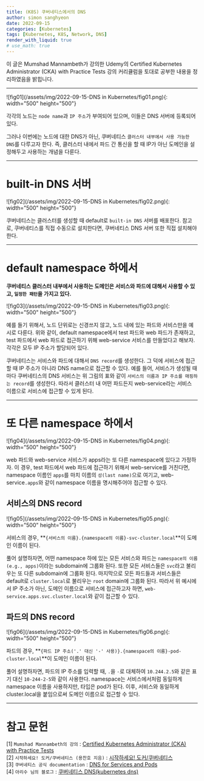 ```yaml
---
title: (K8S) 쿠버네티스에서의 DNS
author: simon sanghyeon
date: 2022-09-15
categories: [Kubernetes]
tags: [Kubernetes, K8S, Network, DNS]
render_with_liquid: true
# use_math: true
---
```

이 글은 Mumshad Mannambeth가 강의한 Udemy의 Certified Kubernetes Administrator (CKA) with Practice Tests 강의 커리큘럼을 토대로 공부한 내용을 정리하였음을 밝힙니다.

---

![fig01](/assets/img/2022-09-15-DNS in Kubernetes/fig01.png){: width="500" height="500"}

각각의 노드는 `node name`과 `IP 주소`가 부여되어 있으며, 이들은 DNS 서버에 등록되어 있다.

그러나 이번에는 노드에 대한 DNS가 아닌, 쿠버네티스 `클러스터 내부에서 사용 가능한 DNS`를 다루고자 한다. 즉, 클러스터 내에서 파드 간 통신을 할 때 IP가 아닌 도메인을 설정해두고 사용하는 개념을 다룬다.

---
# built-in DNS 서버
![fig02](/assets/img/2022-09-15-DNS in Kubernetes/fig02.png){: width="500" height="500"}

쿠버네티스는 클러스터를 생성할 때 default로 `built-in DNS` 서버를 배포한다. 참고로, 쿠버네티스를 직접 수동으로 설치한다면, 쿠버네티스 DNS 서버 또한 직접 설치해야 한다.

---
# default namespace 하에서

**쿠버네티스 클러스터 내부에서 사용하는 도메인은 서비스와 파드에 대해서 사용할 수 있고, `일정한 패턴`을 가지고 있다.**

![fig03](/assets/img/2022-09-15-DNS in Kubernetes/fig03.png){: width="500" height="500"}

예를 들기 위해서, 노드 단위로는 신경쓰지 않고, 노드 내에 있는 파드와 서비스만을 예시로 다룬다. 위와 같이, default namespace에서 test 파드와 web 파드가 존재하고, test 파드에서 web 파드로 접근하기 위해 web-service 서비스를 만들었다고 해보자. 각각은 모두 IP 주소가 할당되어 있다.

쿠버네티스는 서비스와 파드에 대해서 `DNS record`를 생성한다. 그 덕에 서비스에 접근할 때 IP 주소가 아니라 DNS name으로 접근할 수 있다. 예를 들어, 서비스가 생성될 때마다 쿠버네티스의 DNS 서비스는 위 그림의 표와 같이 `서비스의 이름과 IP 주소를 매핑하는 record`를 생성한다. 따라서 클러스터 내 어떤 파드든지 web-service라는 서비스 이름으로 서비스에 접근할 수 있게 된다.

---
# 또 다른 namespace 하에서

![fig04](/assets/img/2022-09-15-DNS in Kubernetes/fig04.png){: width="500" height="500"}

web 파드와 web-service 서비스가 apps라는 또 다른 namespace에 있다고 가정하자. 이 경우, test 파드에서 web 파드에 접근하기 위해서 web-service를 거친다면, namespace 이름인 `apps`를 마치 이름의 `성(last name)`으로 여기고, web-service`.apps`와 같이 namespace 이름을 명시해주어야 접근할 수 있다.

## 서비스의 DNS record

![fig05](/assets/img/2022-09-15-DNS in Kubernetes/fig05.png){: width="500" height="500"}

서비스의 경우, **`{서비스의 이름}.{namespace의 이름}-svc-cluster.local`**이 도메인 이름이 된다.

풀어 설명하자면, 어떤 namespace 하에 있는 모든 서비스와 파드는 `namespace의 이름(e.g., apps)`이라는 subdomain에 그룹화 된다. 또한 모든 서비스들은 `svc`라고 불리우는 또 다른 subdomain에 그룹화 된다. 마지막으로 모든 파드들과 서비스들은 default로 `cluster.local`로 불리우는 `root` domain에 그룹화 된다. 따라서 위 예시에서 IP 주소가 아닌, 도메인 이름으로 서비스에 접근하고자 하면, `web-service.apps.svc.cluster.local`와 같이 접근할 수 있다.

## 파드의 DNS record

![fig06](/assets/img/2022-09-15-DNS in Kubernetes/fig06.png){: width="500" height="500"}

파드의 경우, **`{파드 IP 주소('.' 대신 '-' 사용)}.{namespace의 이름}-pod-cluster.local`**이 도메인 이름이 된다.

풀어 설명하자면, 파드의 IP 주소를 입력할 때, `.`을 `-`로 대체하여 `10.244.2.5`와 같은 표기 대신 `10-244-2-5`와 같이 사용한다. namespace는 서비스에서처럼 동일하게 namespace 이름을 사용하지만, 타입은 pod가 된다. 이후, 서비스와 동일하게 cluster.local을 붙임으로써 도메인 이름으로 접근할 수 있다.

---
# 참고 문헌

[1] `Mumshad Mannambeth의 강의` : [Certified Kubernetes Administrator (CKA) with Practice Tests](https://www.udemy.com/course/certified-kubernetes-administrator-with-practice-tests/)<br>
[2] `시작하세요! 도커/쿠버네티스 (용찬호 지음)` : [시작하세요! 도커/쿠버네티스](http://www.yes24.com/Product/Goods/84927385)<br>
[3] `쿠버네티스 공식 documentation` : [DNS for Services and Pods](https://kubernetes.io/docs/concepts/services-networking/dns-pod-service/)<br>
[4] `아리수 님의 블로그` : [쿠버네티스 DNS(kubernetes dns)](https://arisu1000.tistory.com/27859)
